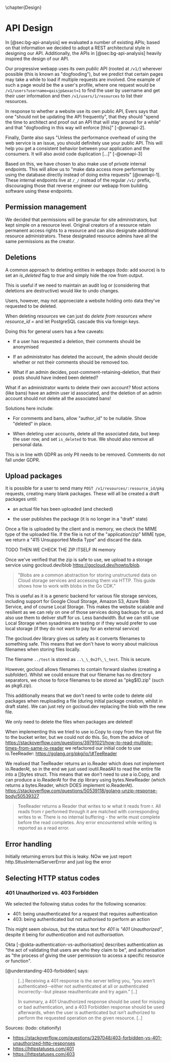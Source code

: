 \chapter{Design}

# API Design

In [@sec:bg-api-analysis] we evaluated a number of existing APIs; based on that information we decided to adopt a REST architectural
style in designing our API. Additionally, the APIs in [@sec:bg-api-analysis] heavily inspired the design of our API.

Our progressive webapp uses its own _public_ API (rooted at `/v1/`) wherever possible (this is known as "dogfooding"), but we predict that
certain pages may take a while to load if multiple requests are involved. One example of such a page would be the a user's profile, where
one request would be `/v1/users?username=qaisjp&exact=1` to find the user by username and get their user information and
then `/v1/users/1/resources` to list their resources.

In response to whether a website use its own public API, Evers says that one "should not be updating the API frequently", that they should
"spend the time to architect and proof out an API that will stay around for a while"
and that "dogfooding in this way will enforce [this]" [-@ownapi-2].

Finally, Dante also says "Unless the performance overhead of using the web service is an issue, you should definitely use your public API.
This will help you get a consistent behavior between your application and the consumers. It will also avoid code duplication [...]" [-@ownapi-3]

Based on this, we have chosen to also make use of _private_ internal endpoints. This will allow us to
"make data access more performant by using the database directly instead of doing extra requests" [@ownapi-1].
These internal endpoints live at `/_/` instead of the regular `/v1/` prefix, discouraging those that reverse engineer our webapp from building
software using these endpoints.

<!-- other links:
- https://softwareengineering.stackexchange.com/questions/332864/fully-api-based-website-is-it-a-good-idea -->

## Permission management

We decided that permissions will be granular for site administrators,
but kept simple on a resource level. Original creators of a resource retain
permanent access rights to a resource and can also designate additional resource
administrators. These designated resource admins have all the same
permissions as the creator.


## Deletions

A common approach to deleting entities in webapps (todo: add source) is
to set an *is\_deleted* flag to *true* and simply hide the row from
output.

This is useful if we need to maintain an audit log or (considering that
deletions are destructive) would like to undo changes.

Users, however, may not approeciate a website holding onto data they've
requested to be deleted.

When deleting *resources* we can just do *delete from resources where
resource\_id =* and let PostgreSQL cascade this via foreign keys.

Doing this for general users has a few caveats:

-   If a user has requested a deletion, their comments should be
    anonymised

-   If an administrator has deleted the account, the admin should decide
    whether or not their comments should be removed too.

-   What if an admin decides, post-comment-retaining-deletion, that
    their posts should have indeed been deleted?

What if an administrator wants to delete their own account? Most actions
(like bans) have an admin user id associated, and the deletion of an
admin account should not delete all the associated bans!

Solutions here include:

-   For comments and bans, allow \"author\_id\" to be nullable. Show
    \"deleted\" in place.

-   When deleting user accounts, delete all the associated data, but
    keep the user row, and set `is_deleted` to true. We should also
    remove all personal data.

This is in line with GDPR as only PII needs to be removed. Comments do
not fall under GDPR.

## Upload packages

It is possible for a user to send many `POST
/v1/resources/:resource_id/pkg` requests, creating many blank packages.
These will all be created a draft packages until:

-   an actual file has been uploaded (and checked)

-   the user publishes the package (it is no longer in a "draft" state)

Once a file is uploaded by the client and is memory, we check the MIME
type of the uploaded file. If the file is not of the "application/zip"
MIME type, we return a "415 Unsupported Media Type" and discard the
data.

TODO THEN WE CHECK THE ZIP ITSELF IN memory

Once we've verified that the zip is safe to use, we upload to a storage
service using gocloud.dev/blob https://gocloud.dev/howto/blob.

> \"Blobs are a common abstraction for storing unstructured data on
> Cloud storage services and accessing them via HTTP. This guide shows
> how to work with blobs in the Go CDK.\"

This is useful as it is a generic backend for various file storage
services, including support for Google Cloud Storage, Amazon S3, Azure
Blob Service, and of course Local Storage. This makes the website
scalable and resilient as we can rely on one of those services doing
backups for us, and also use them to deliver stuff for us. Less
bandwidth. But we can still use Local Storage when sysadmins are testing
or if they would prefer to use local storage (if they do not want to pay
for an external service)

The gocloud.dev library gives us safety as it converts filenames to
something safe. This means that we don't have to worry about malicious
filenames when storing files locally.

The filename `../test` is stored as `..\_\_0x2f\_\_test`. This is
secure.

However, gocloud allows filenames to contain forward slashes (creating a
subfolder). Whilst we could ensure that our filename has no directory
separators, we chose to force filenames to be stored as "pkg\$ID.zip"
(such as pkg6.zip).

This additionally means that we don't need to write code to delete old
packages when reuploading a file (during initial package creation,
whilst in draft state). We can just rely on gocloud.dev replacing the
blob with the new file.

We only need to delete the files when packages are deleted!

When implementing this we tried to use io.Copy to copy from the input
file to the bucket writer, but we could not do this. So, from the advice
of
https://stackoverflow.com/questions/39791021/how-to-read-multiple-times-from-same-io-reader
we refactored our initial code to use io.TeeReader:
https://golang.org/pkg/io/\#TeeReader

We realised that TeeReader returns an io.Reader which does not implement
io.ReaderAt, so in the end we just used ioutil.ReadAll to read the
entire file into a \[\]bytes struct. This means that we don't need to
use a io.Copy, and can produce a io.ReaderAt for the zip library using
bytes.NewReader (which returns a bytes.Reader, which DOES implement
io.ReaderAt).
https://stackoverflow.com/questions/50539118/golang-unzip-response-body/50539327

> TeeReader returns a Reader that writes to w what it reads from r. All
> reads from r performed through it are matched with corresponding
> writes to w. There is no internal buffering - the write must complete
> before the read completes. Any error encountered while writing is
> reported as a read error.

## Error handling

Initially returning errors but this is leaky. NOw we just report
http.SttusInternalServerError and just log the error

## Selecting HTTP status codes

### 401 Unauthorized vs. 403 Forbidden

We selected the following status codes for the following scenarios:

-   401: being unauthenticated for a request that requires
    authentication
-   403: being authenticated but not authorised to perform an action

This might seem obvious, but the status text for *401* is *"401 Unauthorized"*,
despite it being for _authentication_ and not _authorisation_.

Okta [-@okta-authentication-vs-authorisation] describes authentication as "the act of validating that users are who they claim to be",
and authorisation as "the process of giving the user permission to access a specific resource or function".

[@understanding-403-forbidden] says:

> [..] Receiving a 401 response is the server telling you, “you aren’t authenticated--either not authenticated at all or authenticated incorrectly--but please reauthenticate and try again.” [..]
>
> In summary, a 401 Unauthorized response should be used for missing or bad authentication, and a 403 Forbidden response should be used afterwards, when the user is authenticated but isn’t authorized to perform the requested operation on the given resource. [..]




Sources: (todo: citationify)

-   https://stackoverflow.com/questions/3297048/403-forbidden-vs-401-unauthorized-http-responses
-   https://httpstatuses.com/401
-   https://httpstatuses.com/403

